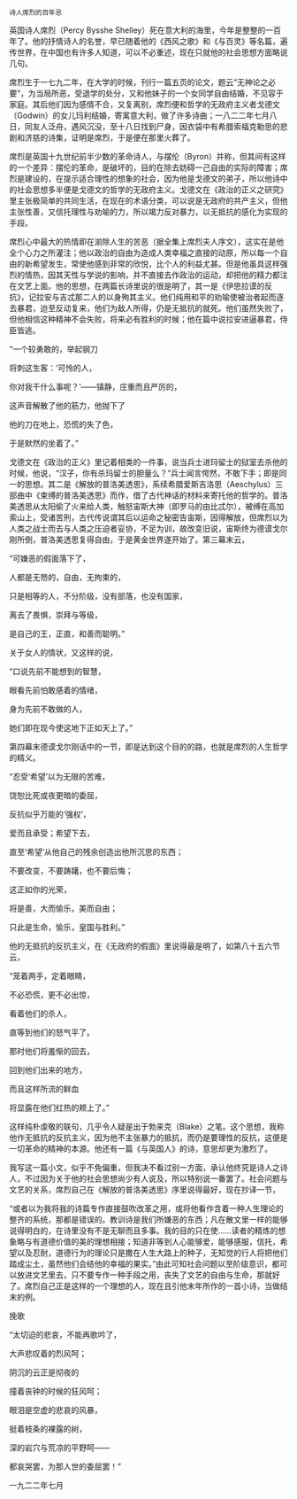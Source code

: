     诗人席烈的百年忌 

   英国诗人席烈（Percy Bysshe Shelley）死在意大利的海里，今年是整整的一百年了。他的抒情诗人的名誉，早已随着他的《西风之歌》和《与百灵》等名篇，遍传世界，在中国也有许多人知道，可以不必重述，现在只就他的社会思想方面略说几句。

   席烈生于一七九二年，在大学的时候，刊行一篇五页的论文，题云“无神论之必要”，为当局所恶，受退学的处分，又和他妹子的一个女同学自由结婚，不见容于家庭。其后他们因为感情不合，又复离别，席烈便和哲学的无政府主义者戈德文（Godwin）的女儿玛利结婚，寄寓意大利，做了许多诗曲；一八二二年七月八日，同友人泛舟，遇风沉没，至十八日找到尸身，因衣袋中有希腊索福克勒思的悲剧和济慈的诗集，证明是席烈，于是便在那里火葬了。

   席烈是英国十九世纪前半少数的革命诗人，与摆伦（Byron）并称，但其间有这样的一个差异：摆伦的革命，是破坏的，目的在除去妨碍一己自由的实际的障害；席烈是建设的，在提示适合理性的想象的社会，因为他是戈德文的弟子，所以他诗中的社会思想多半便是戈德文的哲学的无政府主义。戈德文在《政治的正义之研究》里主张极简单的共同生活，在现在的术语分类，可以说是无政府的共产主义，但他主张性善，又信托理性与劝喻的力，所以竭力反对暴力，以无抵抗的感化为实现的手段。

   席烈心中最大的热情即在湔除人生的苦恶（据全集上席烈夫人序文），这实在是他全个心力之所灌注；他以政治的自由为造成人类幸福之直接的动原，所以每一个自由的新希望发生，常使他感到非常的欣悦，比个人的利益尤甚。但是他虽具这样强烈的情热，因其天性与学说的影响，并不直接去作政治的运动，却把他的精力都注在文艺上面。他的思想，在两篇长诗里说的很是明了，其一是《伊思拉谟的反抗》，记拉安与吉忒那二人的以身殉其主义。他们纯用和平的劝喻使被治者起而逐去暴君，迨至反动复来，他们为敌人所得，仍是无抵抗的就死。他们虽然失败了，但他相信这种精神不会失败，将来必有胜利的时候；他在篇中说拉安进逼暴君，侍臣皆逃。

   “一个较勇敢的，举起钢刀

   将刺这生客：‘可怜的人，

   你对我干什么事呢？’——镇静，庄重而且严厉的，

   这声音解散了他的筋力，他抛下了

   他的刀在地上，恐慌的失了色，

   于是默然的坐着了。”

   戈德文在《政治的正义》里记着相类的一件事，说当兵士进玛留士的狱室去杀他的时候，他说，“汉子，你有杀玛留士的胆量么？”兵士闻言愕然，不敢下手；即是同一的思想。其二是《解放的普洛美透思》，系续希腊爱斯吉洛思（Aeschylus）三部曲中《束缚的普洛美透思》而作，借了古代神话的材料来寄托他的哲学的。普洛美透思从太阳偷了火来给人类，触怒宙斯大神（即罗马的由比忒尔），被缚在高加索山上，受诸苦刑，古代传说谓其后以运命之秘密告宙斯，因得解放，但席烈以为人类之战士而去与人类之压迫者妥协，不足为训，故改变旧说，宙斯终为德谟戈尔刚所倒，普洛美透思复得自由，于是黄金世界遂开始了。第三幕末云，

   “可嫌恶的假面落下了，

   人都是无笏的，自由，无拘束的，

   只是相等的人，不分阶级，没有部落，也没有国家，

   离去了畏惧，崇拜与等级，

   是自己的王，正直，和善而聪明。”

   关于女人的情状，又这样的说，

   “口说先前不能想到的智慧，

   眼看先前怕敢感着的情绪，

   身为先前不敢做的人，

   她们即在现今使这地下正如天上了。”

   第四幕末德谟戈尔刚话中的一节，即是达到这个目的的路，也就是席烈的人生哲学的精义。

   “忍受‘希望’以为无限的苦难，

   饶恕比死或夜更暗的委屈，

   反抗似乎万能的‘强权’，

   爱而且承受；希望下去，

   直至‘希望’从他自己的残余创造出他所沉思的东西；

   不要改变，不要踌躇，也不要后悔；

   这正如你的光荣，

   将是善，大而愉乐，美而自由；

   只此是生命，愉乐，皇国与胜利。”

   他的无抵抗的反抗主义，在《无政府的假面》里说得最是明了，如第八十五六节云，

   “笼着两手，定着眼睛，

   不必恐慌，更不必出惊，

   看着他们的杀人，

   直等到他们的怒气平了。

   那时他们将羞惭的回去，

   回到他们出来的地方，

   而且这样所流的鲜血

   将显露在他们红热的颊上了。”

   这样纯朴虔敬的联句，几乎令人疑是出于勃来克（Blake）之笔。这个思想，我称他作无抵抗的反抗主义，因为他不主张暴力的抵抗，而仍是要理性的反抗，这便是一切革命的精神的本源。他还有一篇《与英国人》的诗，意思却更为激烈了。

   我写这一篇小文，似乎不免偏重，但我决不看过别一方面，承认他终究是诗人之诗人，不过因为关于他的社会思想尚少有人说及，所以特别说一番罢了。社会问题与文艺的关系，席烈自己在《解放的普洛美透思》序里说得最好，现在抄译一节，

   “或者以为我将我的诗篇专作直接鼓吹改革之用，或将他看作含着一种人生理论的整齐的系统，那都是错误的。教训诗是我们所嫌恶的东西；凡在散文里一样的能够说得明白的，在诗里没有不是无聊而且多事。我的目的只在使……读者的精炼的想象略与有道德价值的美的理想相接；知道非等到人心能够爱，能够感服，信托，希望以及忍耐，道德行为的理论只是撒在人生大路上的种子，无知觉的行人将把他们踏成尘土，虽然他们会结他的幸福的果实。”由此可知社会问题以至阶级意识，都可以放进文艺里去，只不要专作一种手段之用，丧失了文艺的自由与生命，那就好了。席烈自己正是这样的一个理想的人，现在且引他末年所作的一首小诗，当做结末的例。

   挽歌

   “太切迫的悲哀，不能再歌吟了，

   大声悲叹着的烈风呵；

   阴沉的云正是彻夜的

   撞着丧钟的时候的狂风呵；

   眼泪是空虚的悲哀的风暴，

   挺着枝条的裸露的树，

   深的岩穴与荒凉的平野呵——

   都哀哭罢，为那人世的委屈罢！”

   一九二二年七月

